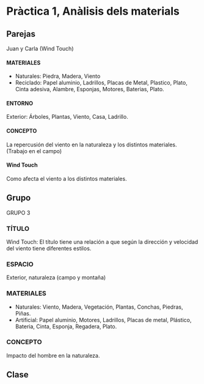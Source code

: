 # Pràctica 1, Anàlisis dels materials

## Parejas

Juan y Carla (Wind Touch)

#### MATERIALES
- Naturales: Piedra, Madera, Viento
- Reciclado: Papel aluminio, Ladrillos, Placas de Metal, Plastico, Plato, Cinta adesiva, Alambre, Esponjas, Motores, Baterias, Plato.

#### ENTORNO
Exterior: Árboles, Plantas, Viento, Casa, Ladrillo.

#### CONCEPTO
La repercusión del viento en la naturaleza y los distintos materiales. (Trabajo en el campo)

#### Wind Touch
Como afecta el viento a los distintos materiales.

## Grupo

GRUPO 3

### TÍTULO
Wind Touch: El título tiene una relación a que según la dirección y velocidad del viento tiene diferentes estilos.

### ESPACIO
Exterior, naturaleza (campo y montaña)

### MATERIALES
- Naturales: Viento, Madera, Vegetación, Plantas, Conchas, Piedras, Piñas.
- Artificial: Papel aluminio, Motores, Ladrillos, Placas de metal, Plástico, Bateria, Cinta, Esponja, Regadera, Plato.

### CONCEPTO
Impacto del hombre en la naturaleza.

## Clase
